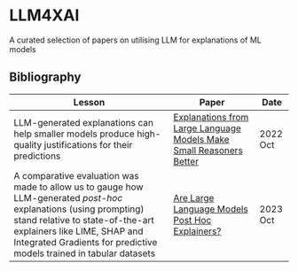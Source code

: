 # LLM4XAI
A curated selection of papers on utilising LLM for explanations of ML models
## Bibliography

| Lesson                                                                                                                         | Paper                                                                                                                                     | Date     |
|--------------------------------------------------------------------------------------------------------------------------------|-------------------------------------------------------------------------------------------------------------------------------------------|----------|
| LLM-generated explanations can help smaller models produce high-quality justifications for their predictions                             | [Explanations from Large Language Models Make Small Reasoners Better](https://arxiv.org/abs/2210.06726) | 2022 Oct |
| A comparative evaluation was made to allow us to gauge how LLM-generated _post-hoc_ explanations (using prompting) stand relative to state-of-the-art explainers like LIME, SHAP and Integrated Gradients for predictive models trained in tabular datasets | [Are Large Language Models Post Hoc Explainers?](https://arxiv.org/abs/2310.05797) | 2023 Oct |
